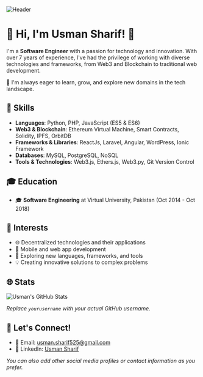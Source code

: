![Header](https://media.licdn.com/dms/image/D4D16AQF6OzIFiD_4yw/profile-displaybackgroundimage-shrink_350_1400/0/1675616576603?e=1684972800&v=beta&t=YgKkT2L7xJ60Oq571QJeYye7tFDpqsAq5uJxugxu4Mc)

# 🌟 Hi, I'm Usman Sharif! 👋

I'm a **Software Engineer** with a passion for technology and innovation. With over 7 years of experience, I've had the privilege of working with diverse technologies and frameworks, from Web3 and Blockchain to traditional web development.

🌱 I'm always eager to learn, grow, and explore new domains in the tech landscape.

## 🔧 Skills

- **Languages**: Python, PHP, JavaScript (ES5 & ES6)
- **Web3 & Blockchain**: Ethereum Virtual Machine, Smart Contracts, Solidity, IPFS, OrbitDB
- **Frameworks & Libraries**: ReactJs, Laravel, Angular, WordPress, Ionic Framework
- **Databases**: MySQL, PostgreSQL, NoSQL
- **Tools & Technologies**: Web3.js, Ethers.js, Web3.py, Git Version Control

## 🎓 Education

- 🎓 **Software Engineering** at Virtual University, Pakistan (Oct 2014 - Oct 2018)

## 🎨 Interests

- 🌐 Decentralized technologies and their applications
- 📱 Mobile and web app development
- 🚀 Exploring new languages, frameworks, and tools
- 💡 Creating innovative solutions to complex problems

## 🌐 Stats

![Usman's GitHub Stats](https://github-readme-stats.vercel.app/api?username=usmansharif525&show_icons=true&theme=radical)

_Replace `yourusername` with your actual GitHub username._

## 💌 Let's Connect!

- 📧 Email: [usman.sharif525@gmail.com](mailto:usman.sharif525@gmail.com)
- 💼 LinkedIn: [Usman Sharif](https://www.linkedin.com/in/usmansharifgujjar)

_You can also add other social media profiles or contact information as you prefer._
